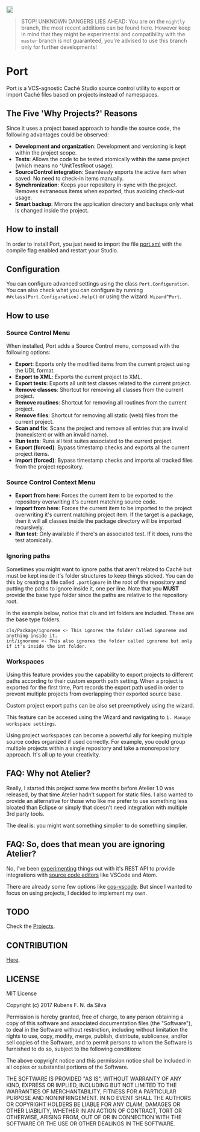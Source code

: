 <p>
    <img src="https://img.shields.io/badge/Port-enabled-green.svg" height="18">
</p>

> STOP! UNKNOWN DANGERS LIES AHEAD: You are on the `nightly` branch, the most recent additions can be found here. However keep in mind that they might be experimental and compatibility with the `master` branch is not guaranteed, you're advised to use this branch only for further developments!

# Port

Port is a VCS-agnostic Caché Studio source control utility to export or import Caché files based on projects instead of namespaces.

## The Five 'Why Projects?' Reasons

Since it uses a project based approach to handle the source code, the following advantages could be observed:

* **Development and organization**: Development and versioning is kept within the project scope.
* **Tests**: Allows the code to be tested atomically within the same project (which means no ^UnitTestRoot usage).
* **SourceControl integration**: Seamlessly exports the active item when saved. No need to check-in items manually.
* **Synchronization**: Keeps your repository in-sync with the project. Removes extraneous items when exported, thus avoiding check-out usage.
* **Smart backup**: Mirrors the application directory and backups only what is changed inside the project.

## How to install

In order to install Port, you just need to import the file [port.xml](https://github.com/rfns/port/blob/nightly/port.xml) with the compile flag enabled and restart your Studio.

## Configuration

You can configure advanced settings using the class `Port.Configuration`. You can also check what you can configure by running `##class(Port.Configuration).Help()` or using the wizard: `Wizard^Port`.

## How to use

### Source Control Menu

When installed, Port adds a Source Control menu, composed with the following options:

* __Export__: Exports only the modified items from the current project using the UDL format.
* __Export to XML__: Exports the current project to XML.
* __Export tests__: Exports all unit test classes related to the current project.
* __Remove classes__: Shortcut for removing all classes from the current project.
* __Remove routines__: Shortcut for removing all routines from the current project.
* __Remove files__: Shortcut for removing all static (web) files from the current project.
* __Scan and fix__: Scans the project and remove all entries that are invalid (nonexistent or with an invalid name).
* __Run tests__: Runs all test suites associated to the current project.
* __Export (forced)__: Bypass timestamp checks and exports all the current project items.
* __Import (forced)__: Bypass timestamp checks and imports all tracked files from the project repository.

### Source Control Context Menu

* __Export from here__: Forces the current item to be exported to the repository overwriting it's current matching source code.
* __Import from here__: Forces the current item to be imported to the project overwriting it's current matching project item. If the target is a package, then it will all classes inside the package directory will be imported recursively.
* __Run test__: Only available if there's an associated test. If it does, runs the test atomically.

### Ignoring paths

Sometimes you might want to ignore paths that aren't related to Caché but must be kept inside it's folder structures to keep things
sticked. You can do this by creating a file called `.portignore` in the root of the repository and putting the paths to ignore
inside it, one per line. Note that you __MUST__ provide the base type folder since the paths are relative to the repository root.

In the example below, notice that cls and int folders are included. These are the base type folders.

```
cls/Package/ignoreme <- This ignores the folder called ignoreme and anything inside it.
int/ignoreme <- This also ignores the folder called ignoreme but only if it's inside the int folder.
```

### Workspaces

Using this feature provides you the capability to export projects to different paths according to their custom exporth path setting. When a project is exported for the first time, Port records the export path used in order to prevent multiple projects from overlapping their exported source base.

Custom project export paths can be also set preemptively using the wizard.

This feature can be accesed using the Wizard and navigating to `1. Manage workspace settings`.

Using project workspaces can become a powerful ally for keeping multiple source codes organized if used correctly. For example, you could group multiple projects within a single repository and take a monorepository approach. It's all up to your creativity.

## FAQ: Why not Atelier?

Really, I started this project some few months before Atelier 1.0 was released, by that time Atelier hadn't support for static files.
I also wanted to provide an alternative for those who like me prefer to use something less bloated than Eclipse or simply that doesn't need integration with multiple 3rd party tools.

The deal is: you might want something simplier to do something simplier.

## FAQ: So, does that mean you are ignoring Atelier?

No, I've been [experimenting](https://github.com/rfns/port/blob/nightly/cls/Port/REST/API.cls.txt) things out with it's REST API to provide integrations with [source code editors](https://en.wikipedia.org/wiki/Source_code_editor) like VSCode and Atom.

There are already some few options like [cos-vscode](https://github.com/doublefint/cos-vscode). But since I wanted to focus on using projects, I decided to implement my own.

## TODO

Check the [Projects](https://github.com/rfns/port/projects).

## CONTRIBUTION

[Here](https://github.com/rfns/port/blob/nightly/CONTRIBUTING.md).

## LICENSE

MIT License

Copyright (c) 2017 Rubens F. N. da Silva

Permission is hereby granted, free of charge, to any person obtaining a copy
of this software and associated documentation files (the "Software"), to deal
in the Software without restriction, including without limitation the rights
to use, copy, modify, merge, publish, distribute, sublicense, and/or sell
copies of the Software, and to permit persons to whom the Software is
furnished to do so, subject to the following conditions:

The above copyright notice and this permission notice shall be included in all
copies or substantial portions of the Software.

THE SOFTWARE IS PROVIDED "AS IS", WITHOUT WARRANTY OF ANY KIND, EXPRESS OR
IMPLIED, INCLUDING BUT NOT LIMITED TO THE WARRANTIES OF MERCHANTABILITY,
FITNESS FOR A PARTICULAR PURPOSE AND NONINFRINGEMENT. IN NO EVENT SHALL THE
AUTHORS OR COPYRIGHT HOLDERS BE LIABLE FOR ANY CLAIM, DAMAGES OR OTHER
LIABILITY, WHETHER IN AN ACTION OF CONTRACT, TORT OR OTHERWISE, ARISING FROM,
OUT OF OR IN CONNECTION WITH THE SOFTWARE OR THE USE OR OTHER DEALINGS IN THE
SOFTWARE.






